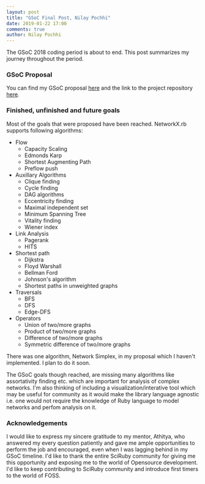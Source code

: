 ```yaml
---
layout: post
title: "GSoC Final Post, Nilay Pochhi"
date: 2019-01-22 17:00
comments: true
author: Nilay Pochhi
---
```


The GSoC 2018 coding period is about to end. This post summarizes my journey throughout the period.

<!--more-->

### GSoC Proposal

You can find my GSoC proposal [here](https://docs.google.com/document/d/1_gUCa1LNPZmkKkqCEXR7eJu-IZ9DiiA-n0kG660hLIE/edit?usp=sharing) and the link to the project repository [here](https://github.com/sciruby/networkx.rb).

### Finished, unfinished and future goals

Most of the goals that were proposed have been reached. NetworkX.rb supports following algorithms:

* Flow
    * Capacity Scaling
    * Edmonds Karp
    * Shortest Augmenting Path
    * Preflow push
* Auxillary Algorithms
    * Clique finding
    * Cycle finding
    * DAG algorithms
    * Eccentricity finding
    * Maximal independent set
    * Minimum Spanning Tree
    * Vitality finding
    * Wiener index
* Link Analysis
    * Pagerank
    * HITS
* Shortest path
    * Dijkstra
    * Floyd Warshall
    * Bellman Ford
    * Johnson's algorithm
    * Shortest paths in unweighted graphs
* Traversals
    * BFS
    * DFS
    * Edge-DFS
* Operators
    * Union of two/more graphs
    * Product of two/more graphs
    * Difference of two/more graphs
    * Symmetric difference of two/more graphs

There was one algorithm, Network Simplex, in my proposal which I haven't implemented. I plan to do it soon.

The GSoC goals though reached, are missing many algorithms like assortativity finding etc. which are important for analysis of complex networks. I'm also thinking of including a visualization/interative tool which may be useful for community as it would make the library language agnostic i.e. one would not require the knowledge of Ruby language to model networks and perfom analysis on it.

### Acknowledgements

I would like to express my sincere gratitude to my mentor, Athitya, who answered my every question patiently and gave me ample opportunities to perform the job and encouraged, even when I was lagging behind in my GSoC timeline.
I'd like to thank the entire SciRuby community for giving me this opportunity and exposing me to the world of Opensource development.
I'd like to keep contributing to SciRuby community and introduce first timers to the world of FOSS.